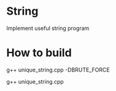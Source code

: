 # String
Implement useful string program

# How to build 

g++ unique_string.cpp -DBRUTE_FORCE

g++ unique_string.cpp

